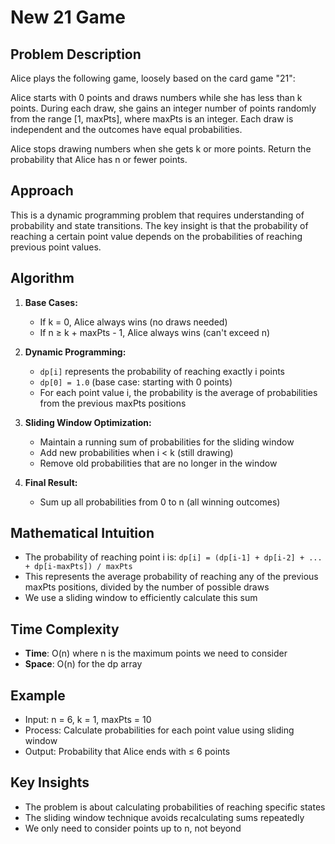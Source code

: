 # New 21 Game

## Problem Description
Alice plays the following game, loosely based on the card game "21":

Alice starts with 0 points and draws numbers while she has less than k points. During each draw, she gains an integer number of points randomly from the range [1, maxPts], where maxPts is an integer. Each draw is independent and the outcomes have equal probabilities.

Alice stops drawing numbers when she gets k or more points. Return the probability that Alice has n or fewer points.

## Approach
This is a dynamic programming problem that requires understanding of probability and state transitions. The key insight is that the probability of reaching a certain point value depends on the probabilities of reaching previous point values.

## Algorithm
1. **Base Cases:**
   - If k = 0, Alice always wins (no draws needed)
   - If n ≥ k + maxPts - 1, Alice always wins (can't exceed n)

2. **Dynamic Programming:**
   - `dp[i]` represents the probability of reaching exactly i points
   - `dp[0] = 1.0` (base case: starting with 0 points)
   - For each point value i, the probability is the average of probabilities from the previous maxPts positions

3. **Sliding Window Optimization:**
   - Maintain a running sum of probabilities for the sliding window
   - Add new probabilities when i < k (still drawing)
   - Remove old probabilities that are no longer in the window

4. **Final Result:**
   - Sum up all probabilities from 0 to n (all winning outcomes)

## Mathematical Intuition
- The probability of reaching point i is: `dp[i] = (dp[i-1] + dp[i-2] + ... + dp[i-maxPts]) / maxPts`
- This represents the average probability of reaching any of the previous maxPts positions, divided by the number of possible draws
- We use a sliding window to efficiently calculate this sum

## Time Complexity
- **Time**: O(n) where n is the maximum points we need to consider
- **Space**: O(n) for the dp array

## Example
- Input: n = 6, k = 1, maxPts = 10
- Process: Calculate probabilities for each point value using sliding window
- Output: Probability that Alice ends with ≤ 6 points

## Key Insights
- The problem is about calculating probabilities of reaching specific states
- The sliding window technique avoids recalculating sums repeatedly
- We only need to consider points up to n, not beyond
